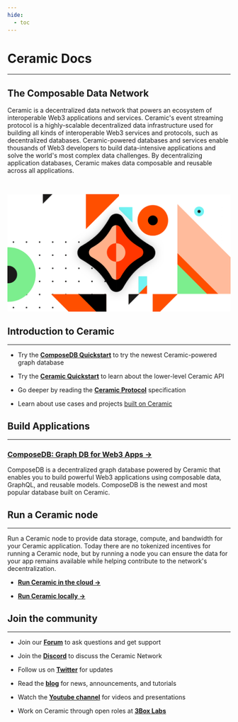 ```yaml
---
hide:
  - toc
---
```


# **Ceramic Docs**

---

## **The Composable Data Network**

Ceramic is a decentralized data network that powers an ecosystem of interoperable Web3 applications and services. Ceramic's event streaming protocol is a highly-scalable decentralized data infrastructure used for building all kinds of interoperable Web3 services and protocols, such as decentralized databases. Ceramic-powered databases and services enable thousands of Web3 developers to build data-intensive applications and solve the world's most complex data challenges. By decentralizing application databases, Ceramic makes data composable and reusable across all applications.

</br>

![](../images/image-ceramic-opengraph.png)

## **Introduction to Ceramic**
---

- Try the [**ComposeDB Quickstart**](https://composedb.js.org/docs/0.4.x/getting-started) to try the newest Ceramic-powered graph database

- Try the [**Ceramic Quickstart**](../build/cli/quick-start.md) to learn about the lower-level Ceramic API

- Go deeper by reading the [**Ceramic Protocol**](../protocol/overview.md) specification

- Learn about use cases and projects [built on Ceramic](https://threebox.notion.site/Ceramic-Ecosystem-a3a7a58f81544d33ad3feb84368775d4)

## **Build Applications**

---

### [**ComposeDB: Graph DB for Web3 Apps →**](https://composedb.js.org/)

ComposeDB is a decentralized graph database powered by Ceramic that enables you to build powerful Web3 applications using composable data, GraphQL, and reusable models. ComposeDB is the newest and most popular database built on Ceramic.

## **Run a Ceramic node**

---

Run a Ceramic node to provide data storage, compute, and bandwidth for your Ceramic application. Today there are no tokenized incentives for running a Ceramic node, but by running a node you can ensure the data for your app remains available while helping contribute to the network's decentralization.

- [**Run Ceramic in the cloud →**](../run/nodes/nodes.md)

- [**Run Ceramic locally →**](../build/cli/installation.md)


## **Join the community**

---

- Join our [**Forum**](https://forum.ceramic.network) to ask questions and get support

- Join the [**Discord**](https://chat.ceramic.network) to discuss the Ceramic Network

- Follow us on [**Twitter**](https://twitter.com/ceramicnetwork) for updates

- Read the [**blog**](https://blog.ceramic.network) for news, announcements, and tutorials

- Watch the [**Youtube channel**](https://www.youtube.com/channel/UCgCLq5dx7sX-yUrrEbtYqVw) for videos and presentations

- Work on Ceramic through open roles at [**3Box Labs**](https://careers.3boxlabs.com)
